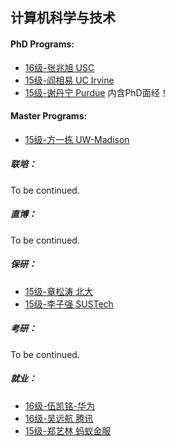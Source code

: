 ## 计算机科学与技术

#### PhD Programs:

  - [16级-张兆旭 USC](个人申请总结/计算机科学与工程系/[US]-16-张兆旭.md)
  - [15级-阎相易 UC Irvine](个人申请总结/计算机科学与工程系/[US]-15-阎相易.md)
  - [15级-谢丹宁 Purdue](个人申请总结/计算机科学与工程系/[US]-15-谢丹宁.md) 内含PhD面经！

#### Master Programs:

  - [15级-方一栋 UW-Madison](个人申请总结/计算机科学与工程系/[US]-15-方一栋.md)

##### 联培：

To be continued.

##### 直博：

To be continued.

##### 保研：

  - [15级-章松涛 北大](个人申请总结/计算机科学与工程系/[CN]-15-章松涛.md)
  - [15级-李子强 SUSTech](个人申请总结/计算机科学与工程系/[CN]-15-李子强.md)

##### 考研：

To be continued.

##### 就业：

  - [16级-伍凯铭-华为](个人申请总结/计算机科学与工程系/[CN]-16-伍凯铭.md)
  - [16级-吴远航 腾讯](个人申请总结/计算机科学与工程系/[CN]-16-吴远航.md)
  - [15级-郑艺林 蚂蚁金服](个人申请总结/计算机科学与工程系/[CN]-15-郑艺林.md)
